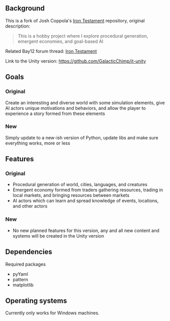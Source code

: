 ## Background

This is a fork of Josh Coppola's [Iron Testament](https://github.com/joshcoppola/it) repository, original description:

> This is a hobby project where I explore procedural generation, emergent economies, and goal-based AI

Related Bay12 forum thread: [Iron Testament](http://www.bay12forums.com/smf/index.php?topic=121634.0)

Link to the Unity version: https://github.com/GalacticChimp/it-unity

## Goals
### Original
Create an interesting and diverse world with some simulation elements, give AI actors unique motivations and behaviors, and allow the player to experience a story formed from these elements

### New
Simply update to a new-ish version of Python, update libs and make sure everything works, more or less

## Features
### Original
* Procedural generation of world, cities, languages, and creatures
* Emergent economy formed from traders gathering resources, trading in local markets, and bringing resources between markets
* AI actors which can learn and spread knowledge of events, locations, and other actors

### New
* No new planned features for this version, any and all new content and systems will be created in the Unity version

## Dependencies

Required packages 
* pyYaml
* pattern
* matplotlib

## Operating systems
Currently only works for Windows machines.



